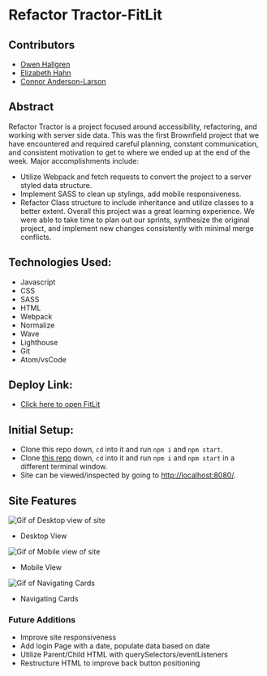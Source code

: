 # Refactor Tractor-FitLit

## Contributors

* [Owen Hallgren](https://github.com/owenhallgren)
* [Elizabeth Hahn](https://github.com/elizhahn)
* [Connor Anderson-Larson](https://github.com/ConnorAndersonLarson)

## Abstract

Refactor Tractor is a project focused around accessibility, refactoring, and working with server side data. This was the first Brownfield project that we have encountered and required careful planning, constant communication, and consistent motivation to get to where we ended up at the end of the week. Major accomplishments include:
* Utilize Webpack and fetch requests to convert the project to a server styled data structure.
* Implement SASS to clean up stylings, add mobile responsiveness.
* Refactor Class structure to include inheritance and utilize classes to a better extent.
Overall this project was a great learning experience. We were able to take time to plan out our sprints, synthesize the original project, and implement new changes consistently with minimal merge conflicts.

## Technologies Used:

* Javascript
* CSS
* SASS
* HTML
* Webpack
* Normalize
* Wave
* Lighthouse
* Git
* Atom/vsCode


## Deploy Link:

* [Click here to open FitLit]()

## Initial Setup:

* Clone this repo down, `cd` into it and run `npm i` and `npm start`.
* Clone [this repo](https://github.com/turingschool-examples/fitlit-api) down, `cd` into it and run `npm i` and `npm start` in a different terminal window.
* Site can be viewed/inspected by going to [http://localhost:8080/](http://localhost:8080/).

## Site Features

<img src="./.github/readme_images/desktop-view.gif" alt="Gif of Desktop view of site">

* Desktop View

<img src="./.github/readme_images/mobile-view.gif" alt="Gif of Mobile view of site">

* Mobile View

<img src="./.github/readme_images/view-card-info.gif" alt="Gif of Navigating Cards">

* Navigating Cards


### Future Additions

* Improve site responsiveness
* Add login Page with a date, populate data based on date
* Utilize Parent/Child HTML with querySelectors/eventListeners
* Restructure HTML to improve back button positioning
